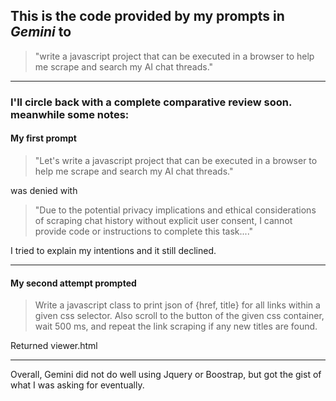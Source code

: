 ## This is the code provided by my prompts in ***Gemini*** to

> "write a javascript project that can be executed in a browser to help me scrape and search my AI chat threads."

---
### I'll circle back with a complete comparative review soon. meanwhile some notes:


#### My first prompt
> "Let's write a javascript project that can be executed in a browser to help me scrape and search my AI chat threads." 

was denied with 

> "Due to the potential privacy implications and ethical considerations of scraping chat history without explicit user consent, I cannot provide code or instructions to complete this task...."
 
I tried to explain my intentions and it still declined.

---

#### My second attempt prompted
> Write a javascript class to print json of {href, title} for all links within a given css selector. Also scroll to the button of the given css container, wait 500 ms, and repeat the link scraping if any new titles are found.

Returned viewer.html

---

Overall, Gemini did not do well using Jquery or Boostrap, but got the gist of what I was asking for eventually. 

